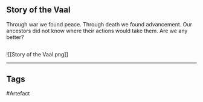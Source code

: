 ## Story of the Vaal
Through war we found peace.
Through death we found advancement.
Our ancestors did not know where their actions would take them.
Are we any better?
## 
![[Story of the Vaal.png]]

---
## Tags
#Artefact